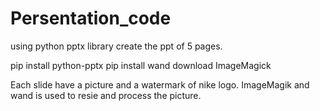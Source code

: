 # Persentation_code
using python pptx library create the ppt of 5 pages.

  pip install python-pptx 
  pip install wand 
  download ImageMagick

Each slide have a picture and a watermark of nike logo.
ImageMagik and wand is used to resie and process the picture.

